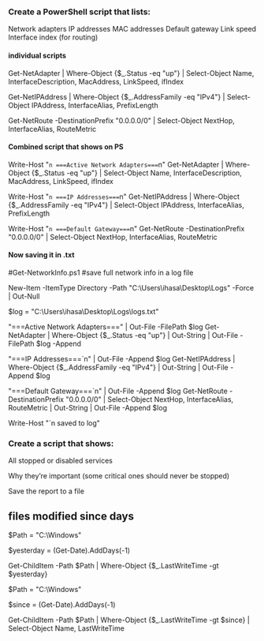 
### Create a PowerShell script that lists:
Network adapters IP addresses MAC addresses Default gateway Link speed Interface index (for routing)

#### individual scripts
Get-NetAdapter | Where-Object {$_.Status -eq "up"} | Select-Object Name, InterfaceDescription, MacAddress, LinkSpeed, ifIndex

Get-NetIPAddress | Where-Object {$_.AddressFamily -eq "IPv4"} | Select-Object IPAddress, InterfaceAlias, PrefixLength

Get-NetRoute -DestinationPrefix "0.0.0.0/0" | Select-Object NextHop, InterfaceAlias, RouteMetric

#### Combined script that shows on PS
Write-Host "`n ===Active Network Adapters===`n"
Get-NetAdapter | Where-Object {$_.Status -eq "up"} | Select-Object Name, InterfaceDescription, MacAddress, LinkSpeed, ifIndex

Write-Host "`n ===IP Addresses===`n"
Get-NetIPAddress | Where-Object {$_.AddressFamily -eq "IPv4"} | Select-Object IPAddress, InterfaceAlias, PrefixLength

Write-Host "`n ===Default Gateway===`n"
Get-NetRoute -DestinationPrefix "0.0.0.0/0" | Select-Object NextHop, InterfaceAlias, RouteMetric

#### Now saving it in .txt

#Get-NetworkInfo.ps1
#save full network info in a log file

New-Item -ItemType Directory -Path "C:\Users\ihasa\Desktop\Logs" -Force | Out-Null

$log = "C:\Users\ihasa\Desktop\Logs\logs.txt"

"===Active Network Adapters===" | Out-File -FilePath $log
Get-NetAdapter | Where-Object {$_.Status -eq "up"} | Out-String | Out-File -FilePath $log -Append

"===IP Addresses===`n" | Out-File -Append $log
Get-NetIPAddress | Where-Object {$_.AddressFamily -eq "IPv4"} | Out-String | Out-File -Append $log

"===Default Gateway===`n" | Out-File -Append $log
Get-NetRoute -DestinationPrefix "0.0.0.0/0" | Select-Object NextHop, InterfaceAlias, RouteMetric | Out-String | Out-File -Append $log

Write-Host "`n saved to log"

### Create a script that shows:

All stopped or disabled services

Why they’re important (some critical ones should never be stopped)

Save the report to a file





## files modified since days

$Path = "C:\Windows"

$yesterday = (Get-Date).AddDays(-1)

Get-ChildItem -Path $Path | Where-Object {$_.LastWriteTime -gt $yesterday}


$Path = "C:\Windows"

$since = (Get-Date).AddDays(-1)

Get-ChildItem -Path $Path | Where-Object {$_.LastWriteTime -gt $since} | Select-Object Name, LastWriteTime



